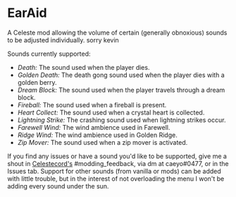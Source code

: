 # EarAid
A Celeste mod allowing the volume of certain (generally obnoxious) sounds to be adjusted individually. sorry kevin

Sounds currently supported:
- *Death:* The sound used when the player dies.
- *Golden Death:* The death gong sound used when the player dies with a golden berry.
- *Dream Block:* The sound used when the player travels through a dream block.
- *Fireball:* The sound used when a fireball is present.
- *Heart Collect:* The sound used when a crystal heart is collected.
- *Lightning Strike:* The crashing sound used when lightning strikes occur.
- *Farewell Wind:* The wind ambience used in Farewell.
- *Ridge Wind:* The wind ambience used in Golden Ridge.
- *Zip Mover:* The sound used when a zip mover is activated.

If you find any issues or have a sound you'd like to be supported, give me a shout in [Celestecord's](https://discord.gg/celeste) #modding_feedback, via dm at caeyo#0477, or in the Issues tab.
Support for other sounds (from vanilla or mods) can be added with little trouble, but in the interest of not overloading the menu I won't be adding every sound under the sun.